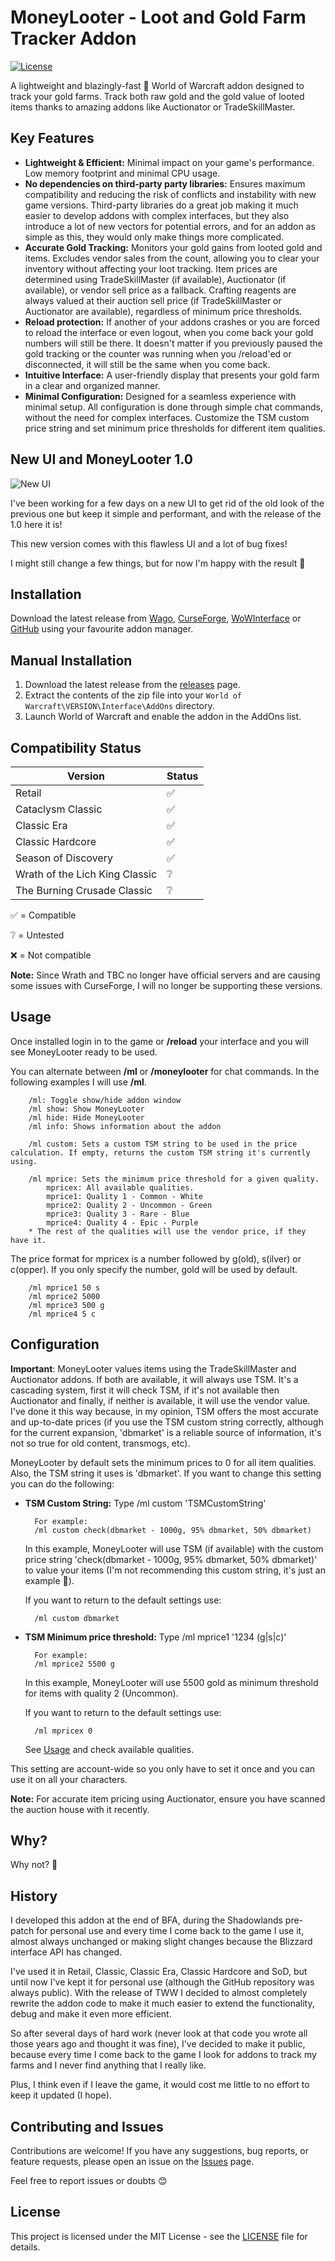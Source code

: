 # MoneyLooter - Loot and Gold Farm Tracker Addon

[![License](https://img.shields.io/badge/License-MIT-blue.svg)](https://opensource.org/licenses/MIT)

A lightweight and blazingly-fast 🦀 World of Warcraft addon designed to track your gold farms. Track both raw gold and the gold value of looted items thanks to amazing addons like Auctionator or TradeSkillMaster.

## Key Features

* **Lightweight & Efficient:** Minimal impact on your game's performance. Low memory footprint and minimal CPU usage.
* **No dependencies on third-party party libraries:** Ensures maximum compatibility and reducing the risk of conflicts and instability with new game versions. Third-party libraries do a great job making it much easier to develop addons with complex interfaces, but they also introduce a lot of new vectors for potential errors, and for an addon as simple as this, they would only make things more complicated.
* **Accurate Gold Tracking:** Monitors your gold gains from looted gold and items. Excludes vendor sales from the count, allowing you to clear your inventory without affecting your loot tracking. Item prices are determined using TradeSkillMaster (if available), Auctionator (if available), or vendor sell price as a fallback. Crafting reagents are always valued at their auction sell price (if TradeSkillMaster or Auctionator are available), regardless of minimum price thresholds.
* **Reload protection:** If another of your addons crashes or you are forced to reload the interface or even logout, when you come back your gold numbers will still be there. It doesn't matter if you previously paused the gold tracking or the counter was running when you /reload'ed or disconnected, it will still be the same when you come back.
* **Intuitive Interface:** A user-friendly display that presents your gold farm in a clear and organized manner.
* **Minimal Configuration:** Designed for a seamless experience with minimal setup. All configuration is done through simple chat commands, without the need for complex interfaces. Customize the TSM custom price string and set minimum price thresholds for different item qualities.

## New UI and MoneyLooter 1.0

![New UI](https://github.com/will0w7/MoneyLooter/blob/main/images/MoneyLooterNewUI.png?raw=true)

I've been working for a few days on a new UI to get rid of the old look of the previous one but keep it simple and performant, and with the release of the 1.0 here it is!

This new version comes with this flawless UI and a lot of bug fixes!

I might still change a few things, but for now I'm happy with the result 🙂

## Installation

Download the latest release from [Wago](https://addons.wago.io/addons/moneylooter), [CurseForge](https://www.curseforge.com/wow/addons/moneylooter), [WoWInterface](https://www.wowinterface.com/downloads/info26844-MoneyLooter-LootandGoldFarmTrackerAddon.html) or [GitHub](https://github.com/will0w7/MoneyLooter/releases/latest) using your favourite addon manager.

## Manual Installation

1. Download the latest release from the [releases](https://github.com/will0w7/MoneyLooter/releases) page.
2. Extract the contents of the zip file into your `World of Warcraft\VERSION\Interface\AddOns` directory.
3. Launch World of Warcraft and enable the addon in the AddOns list.

## Compatibility Status

|             Version            | Status |
| ------------------------------ | ------ |
| Retail                         |   ✅   |
| Cataclysm Classic              |   ✅   |
| Classic Era                    |   ✅   |
| Classic Hardcore               |   ✅   |
| Season of Discovery            |   ✅   |
| Wrath of the Lich King Classic |   ❔   |
| The Burning Crusade Classic    |   ❔   |

✅ = Compatible

❔ = Untested

❌ = Not compatible

**Note:** Since Wrath and TBC no longer have official servers and are causing some issues with CurseForge, I will no longer be supporting these versions.

## Usage

Once installed login in to the game or **/reload** your interface and you will see MoneyLooter ready to be used.

You can alternate between **/ml** or **/moneylooter** for chat commands. In the following examples I will use **/ml**.

        /ml: Toggle show/hide addon window
        /ml show: Show MoneyLooter
        /ml hide: Hide MoneyLooter
        /ml info: Shows information about the addon
        
        /ml custom: Sets a custom TSM string to be used in the price calculation. If empty, returns the custom TSM string it's currently using.
        
        /ml mprice: Sets the minimum price threshold for a given quality.
            mpricex: All available qualities.
            mprice1: Quality 1 - Common - White
            mprice2: Quality 2 - Uncommon - Green
            mprice3: Quality 3 - Rare - Blue
            mprice4: Quality 4 - Epic - Purple
        * The rest of the qualities will use the vendor price, if they have it.

The price format for mpricex is a number followed by g(old), s(ilver) or c(opper). If you only specify the number, gold will be used by default.

        /ml mprice1 50 s
        /ml mprice2 5000
        /ml mprice3 500 g
        /ml mprice4 5 c

## Configuration

**Important**: MoneyLooter values items using the TradeSkillMaster and Auctionator addons. If both are available, it will always use TSM. It's a cascading system, first it will check TSM, if it's not available then Auctionator and finally, if neither is available, it will use the vendor value. I've done it this way because, in my opinion, TSM offers the most accurate and up-to-date prices (if you use the TSM custom string correctly, although for the current expansion, 'dbmarket' is a reliable source of information, it's not so true for old content, transmogs, etc).

MoneyLooter by default sets the minimum prices to 0 for all item qualities. Also, the TSM string it uses is 'dbmarket'.
If you want to change this setting you can do the following:

* **TSM Custom String:** Type /ml custom 'TSMCustomString'

        For example:
        /ml custom check(dbmarket - 1000g, 95% dbmarket, 50% dbmarket)

    In this example, MoneyLooter will use TSM (if available) with the custom price string 'check(dbmarket - 1000g, 95% dbmarket, 50% dbmarket)' to value your items (I'm not recommending this custom string, it's just an example 🙂).

    If you want to return to the default settings use:

        /ml custom dbmarket
* **TSM Minimum price threshold:** Type /ml mprice1 '1234 (g|s|c)'

        For example:
        /ml mprice2 5500 g

    In this example, MoneyLooter will use 5500 gold as minimum threshold for items with quality 2 (Uncommon).

    If you want to return to the default settings use:

        /ml mpricex 0

    See [Usage](#usage) and check available qualities.

This setting are account-wide so you only have to set it once and you can use it on all your characters.

**Note:** For accurate item pricing using Auctionator, ensure you have scanned the auction house with it recently.

## Why?

Why not? 🙂

## History

I developed this addon at the end of BFA, during the Shadowlands pre-patch for personal use and every time I come back to the game I use it, almost always unchanged or making slight changes because the Blizzard interface API has changed.

I've used it in Retail, Classic, Classic Era, Classic Hardcore and SoD, but until now I've kept it for personal use (although the GitHub repository was always public).
With the release of TWW I decided to almost completely rewrite the addon code to make it much easier to extend the functionality, debug and make it even more efficient.

So after several days of hard work (never look at that code you wrote all those years ago and thought it was fine), I've decided to make it public, because every time I come back to the game I look for addons to track my farms and I never find anything that I really like.

Plus, I think even if I leave the game, it would cost me little to no effort to keep it updated (I hope).

## Contributing and Issues

Contributions are welcome! If you have any suggestions, bug reports, or feature requests, please open an issue on the [Issues](https://github.com/will0w7/MoneyLooter/issues) page.

Feel free to report issues or doubts 😊

## License

This project is licensed under the MIT License - see the [LICENSE](LICENSE) file for details.
